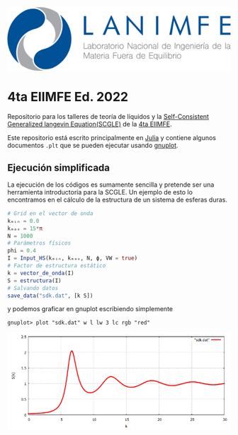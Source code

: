 ![logo](img/logo.png)
# 4ta EIIMFE Ed. 2022

Repositorio para los talleres de teoría de líquidos y la [Self-Consistent Generalized langevin Equation(SCGLE)](https://doi.org/10.1103/PhysRevE.62.3395) de la [4ta EIIMFE](https://sites.google.com/view/lanimfe/eventos/iv-escuela-internacional).

Este repositorio está escrito principalmente en [Julia](https://julialang.org) y contiene algunos documentos `.plt` que se pueden ejecutar usando [gnuplot](http://www.gnuplot.info/).

## Ejecución simplificada

La ejecución de los códigos es sumamente sencilla y pretende ser una herramienta introductoria para la SCGLE. Un ejemplo de esto lo encontramos en el cálculo de la estructura de un sistema de esferas duras.

```julia
# Grid en el vector de onda
kₘᵢₙ = 0.0
kₘₐₓ = 15*π
N = 1000
# Parámetros físicos
phi = 0.4
I = Input_HS(kₘᵢₙ, kₘₐₓ, N, ϕ, VW = true)
# Factor de estructura estático
k = vector_de_onda(I)
S = estructura(I)
# Salvando datos
save_data("sdk.dat", [k S])
```

y podemos graficar en gnuplot escribiendo simplemente

```gnuplot
gnuplot> plot "sdk.dat" w l lw 3 lc rgb "red"
```

![Fig](img/sdk.png)
